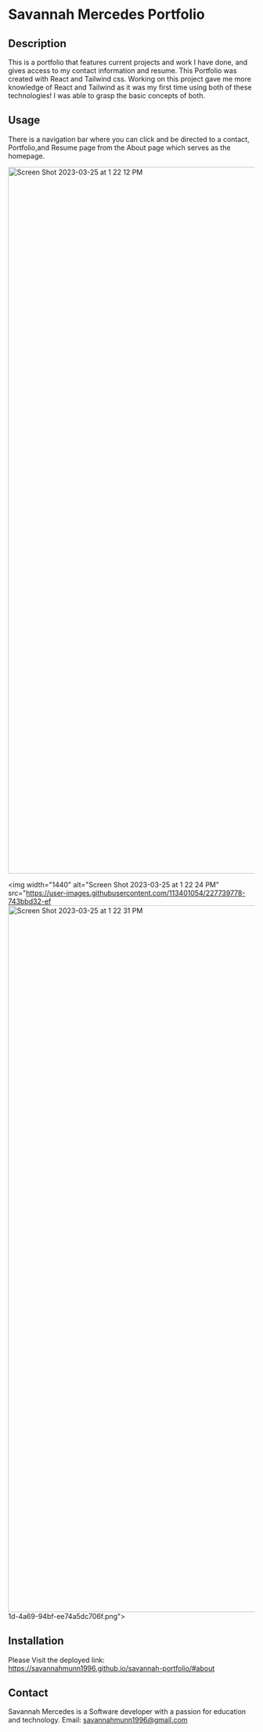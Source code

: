 # Savannah Mercedes Portfolio

## Description

This is a portfolio that features current projects and work I have done, and gives access to my contact information and resume. This Portfolio was created with React and Tailwind css. Working on this project gave me more knowledge of React and Tailwind as it was my first time using both of these technologies! I was able to grasp the basic concepts of both.

## Usage

There is a navigation bar where you can click and be directed to a contact, Portfolio,and Resume page from the About page which serves as the homepage.

<img width="1440" alt="Screen Shot 2023-03-25 at 1 22 12 PM" src="https://user-images.githubusercontent.com/113401054/227739751-9dbd7499-bc6b-4957-bb87-342d997d36df.png">

<img width="1440" alt="Screen Shot 2023-03-25 at 1 22 24 PM" src="https://user-images.githubusercontent.com/113401054/227739778-743bbd32-ef
<img width="1440" alt="Screen Shot 2023-03-25 at 1 22 31 PM" src="https://user-images.githubusercontent.com/113401054/227739820-07c0012a-980a-417a-a162-1aab5653d04c.png">
1d-4a69-94bf-ee74a5dc706f.png">


## Installation

Please Visit the deployed link:
https://savannahmunn1996.github.io/savannah-portfolio/#about

## Contact

Savannah Mercedes is a Software developer with a passion for education and technology. Email: savannahmunn1996@gmail.com
